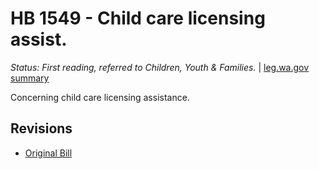 # HB 1549 - Child care licensing assist.
*Status: First reading, referred to Children, Youth & Families.* | [leg.wa.gov summary](https://app.leg.wa.gov/billsummary?BillNumber=1549&Year=2021)

Concerning child care licensing assistance.

## Revisions
* [Original Bill](1/)